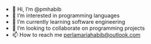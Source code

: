 - 👋 Hi, I’m @pmhabib
- 👀 I’m interested in programming languages
- 🌱 I’m currently learning software engineering
- 💞️ I’m looking to collaborate on programming projects
- 📫 How to reach me perlamariahabib@outlook.com

<!---
pmhabib/pmhabib is a ✨ special ✨ repository because its `README.md` (this file) appears on your GitHub profile.
You can click the Preview link to take a look at your changes.
--->
